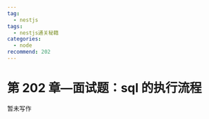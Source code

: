 ```yaml
---
tag:
  - nestjs
tags:
  - nestjs通关秘籍
categories:
  - node
recommend: 202
---
```


# 第 202 章—面试题：sql 的执行流程

暂未写作
